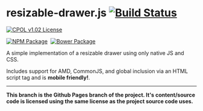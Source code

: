 
# resizable-drawer.js [![Build Status](https://img.shields.io/travis/bsara/resizable-drawer.js.svg)](https://travis-ci.org/bsara/resizable-drawer.js?style=flat-square)


[![CPOL v1.02 License](https://img.shields.io/badge/license-CPOL--1.02-blue.svg?style=flat-square)](https://github.com/bsara/resizable-drawer.js/blob/master/LICENSE.md)

[![NPM Package](https://img.shields.io/npm/v/resizable-drawer.svg?style=flat-square)](https://www.npmjs.com/package/resizable-drawer)&nbsp;
[![Bower Package](https://img.shields.io/bower/v/resizable-drawer.svg?style=flat-square)](http://bower.io/search/?q=resizable-drawer)


A simple implementation of a resizable drawer using only native JS and CSS.

Includes support for AMD, CommonJS, and global inclusion via an HTML script tag
and is **mobile friendly!**.


---


**This branch is the Github Pages branch of the project. It's content/source code
is licensed using the same license as the project source code uses.**
